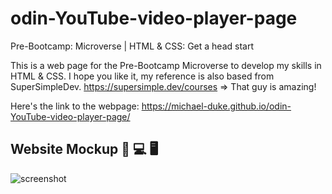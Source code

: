 # odin-YouTube-video-player-page
Pre-Bootcamp: Microverse | HTML &amp; CSS: Get a head start

This is a web page for the Pre-Bootcamp Microverse to develop my skills in HTML & CSS. I hope you like it, my reference is also based from SuperSimpleDev. 
https://supersimple.dev/courses => That guy is amazing!

Here's the link to the webpage: https://michael-duke.github.io/odin-YouTube-video-player-page/

## Website Mockup 📱 💻 🖥️
![screenshot](https://user-images.githubusercontent.com/84629565/177738033-a9af7f12-31c8-4502-80b9-7f5189e1ce92.png)
